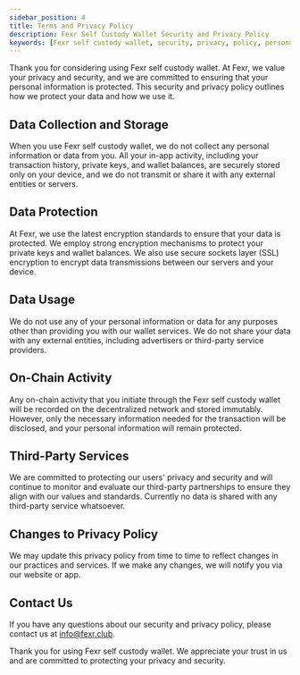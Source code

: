 ```yaml
---
sidebar_position: 4
title: Terms and Privacy Policy
description: Fexr Self Custody Wallet Security and Privacy Policy
keywords: [Fexr self custody wallet, security, privacy, policy, personal information, on-chain activity, decentralized network, encryption, SSL encryption, third-party services, Validator.Social, email information, trend analysis, portfolio performance, tokenized asset market]
---
```


Thank you for considering using Fexr self custody wallet. At Fexr, we value your privacy and security, and we are committed to ensuring that your personal information is protected. This security and privacy policy outlines how we protect your data and how we use it.

## Data Collection and Storage

When you use Fexr self custody wallet, we do not collect any personal information or data from you. All your in-app activity, including your transaction history, private keys, and wallet balances, are securely stored only on your device, and we do not transmit or share it with any external entities or servers.

## Data Protection

At Fexr, we use the latest encryption standards to ensure that your data is protected. We employ strong encryption mechanisms to protect your private keys and wallet balances. We also use secure sockets layer (SSL) encryption to encrypt data transmissions between our servers and your device.

## Data Usage

We do not use any of your personal information or data for any purposes other than providing you with our wallet services. We do not share your data with any external entities, including advertisers or third-party service providers.

## On-Chain Activity

Any on-chain activity that you initiate through the Fexr self custody wallet will be recorded on the decentralized network and stored immutably. However, only the necessary information needed for the transaction will be disclosed, and your personal information will remain protected.

## Third-Party Services

We are committed to protecting our users' privacy and security and will continue to monitor and evaluate our third-party partnerships to ensure they align with our values and standards. Currently no data is shared with any third-party service whatsoever.

## Changes to Privacy Policy

We may update this privacy policy from time to time to reflect changes in our practices and services. If we make any changes, we will notify you via our website or app.

## Contact Us

If you have any questions about our security and privacy policy, please contact us at info@fexr.club.

Thank you for using Fexr self custody wallet. We appreciate your trust in us and are committed to protecting your privacy and security.
